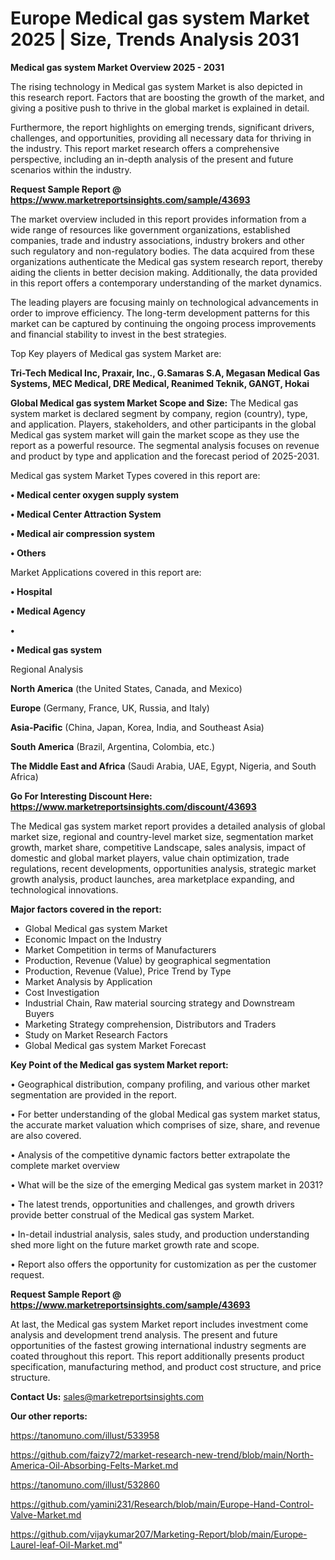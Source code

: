 # Europe Medical gas system Market 2025 | Size, Trends Analysis 2031

<Strong> Medical gas system Market Overview 2025 - 2031</strong>

The rising technology in Medical gas system Market is also depicted in this research report. Factors that are boosting the growth of the market, and giving a positive push to thrive in the global market is explained in detail.

Furthermore, the report highlights on emerging trends, significant drivers, challenges, and opportunities, providing all necessary data for thriving in the industry. This report market research offers a comprehensive perspective, including an in-depth analysis of the present and future scenarios within the industry.

<strong>Request Sample Report @ <a href=https://www.marketreportsinsights.com/sample/43693>https://www.marketreportsinsights.com/sample/43693</a></strong>

The market overview included in this report provides information from a wide range of resources like government organizations, established companies, trade and industry associations, industry brokers and other such regulatory and non-regulatory bodies. The data acquired from these organizations authenticate the Medical gas system research report, thereby aiding the clients in better decision making. Additionally, the data provided in this report offers a contemporary understanding of the market dynamics.

The leading players are focusing mainly on technological advancements in order to improve efficiency. The long-term development patterns for this market can be captured by continuing the ongoing process improvements and financial stability to invest in the best strategies.

Top Key players of Medical gas system Market are:

<strong>Tri-Tech Medical Inc, Praxair, Inc., G.Samaras S.A, Megasan Medical Gas Systems, MEC Medical, DRE Medical, Reanimed Teknik, GANGT, Hokai</strong>

<strong><b>Global Medical gas system Market Scope and Size:</b></strong>
The Medical gas system market is declared segment by company, region (country), type, and application. Players, stakeholders, and other participants in the global Medical gas system market will gain the market scope as they use the report as a powerful resource. The segmental analysis focuses on revenue and product by type and application and the forecast period of 2025-2031.

Medical gas system Market Types covered in this report are:

<strong>•  Medical center oxygen supply system

•  Medical Center Attraction System

•  Medical air compression system

•  Others</strong>

Market Applications covered in this report are:

<strong>•  Hospital

•  Medical Agency

•  

•  Medical gas system</strong> 

Regional Analysis

<strong>North America</strong> (the United States, Canada, and Mexico)

<strong>Europe</strong> (Germany, France, UK, Russia, and Italy)

<strong>Asia-Pacific</strong> (China, Japan, Korea, India, and Southeast Asia)

<strong>South America</strong> (Brazil, Argentina, Colombia, etc.)

<strong>The Middle East and Africa</strong> (Saudi Arabia, UAE, Egypt, Nigeria, and South Africa)

<strong>Go For Interesting Discount Here: <a href=https://www.marketreportsinsights.com/discount/43693>https://www.marketreportsinsights.com/discount/43693</a></strong>

The Medical gas system market report provides a detailed analysis of global market size, regional and country-level market size, segmentation market growth, market share, competitive Landscape, sales analysis, impact of domestic and global market players, value chain optimization, trade regulations, recent developments, opportunities analysis, strategic market growth analysis, product launches, area marketplace expanding, and technological innovations.

<strong><b>Major factors covered in the report:</b></strong>
<ul>
  <li>Global Medical gas system Market </li>
  <li>Economic Impact on the Industry</li>
  <li>Market Competition in terms of Manufacturers</li>
  <li>Production, Revenue (Value) by geographical segmentation</li>
  <li>Production, Revenue (Value), Price Trend by Type</li>
  <li>Market Analysis by Application</li>
  <li>Cost Investigation</li>
  <li>Industrial Chain, Raw material sourcing strategy and Downstream Buyers</li>
  <li>Marketing Strategy comprehension, Distributors and Traders</li>
  <li>Study on Market Research Factors</li>
  <li>Global Medical gas system Market Forecast</li>
</ul>

<strong><b>Key Point of the Medical gas system Market report:</b></strong>

• Geographical distribution, company profiling, and various other market segmentation are provided in the report.

• For better understanding of the global Medical gas system market status, the accurate market valuation which comprises of size, share, and revenue are also covered.

• Analysis of the competitive dynamic factors better extrapolate the complete market overview

• What will be the size of the emerging Medical gas system market in 2031?

• The latest trends, opportunities and challenges, and growth drivers provide better construal of the Medical gas system Market.

• In-detail industrial analysis, sales study, and production understanding shed more light on the future market growth rate and scope.

• Report also offers the opportunity for customization as per the customer request.

<strong>Request Sample Report @ <a href=https://www.marketreportsinsights.com/sample/43693>https://www.marketreportsinsights.com/sample/43693</a></strong>

At last, the Medical gas system Market report includes investment come analysis and development trend analysis. The present and future opportunities of the fastest growing international industry segments are coated throughout this report. This report additionally presents product specification, manufacturing method, and product cost structure, and price structure.

<strong>Contact Us:</strong>
sales@marketreportsinsights.com

<strong>Our other reports:</strong>

<a href=https://tanomuno.com/illust/533958>https://tanomuno.com/illust/533958</a>

<a href=https://github.com/faizy72/market-research-new-trend/blob/main/North-America-Oil-Absorbing-Felts-Market.md>https://github.com/faizy72/market-research-new-trend/blob/main/North-America-Oil-Absorbing-Felts-Market.md</a>

<a href=https://tanomuno.com/illust/532860>https://tanomuno.com/illust/532860</a>

<a href=https://github.com/yamini231/Research/blob/main/Europe-Hand-Control-Valve-Market.md>https://github.com/yamini231/Research/blob/main/Europe-Hand-Control-Valve-Market.md</a>

<a href=https://github.com/vijaykumar207/Marketing-Report/blob/main/Europe-Laurel-leaf-Oil-Market.md>https://github.com/vijaykumar207/Marketing-Report/blob/main/Europe-Laurel-leaf-Oil-Market.md</a>"

